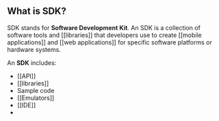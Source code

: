 
## What is SDK?

SDK stands for **Software Development Kit**. An SDK is a collection of software tools and [[libraries]] that developers use to create [[mobile applications]] and [[web applications]] for specific software platforms or hardware systems.

An **SDK** includes:
- [[API]]
- [[libraries]]
- Sample code
- [[Emulators]]
- [[IDE]]
-
